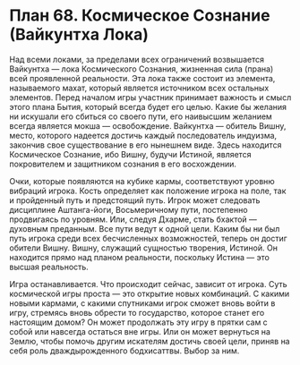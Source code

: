 # План 68. Космическое Сознание (Вайкунтха Лока)

Над всеми локами, за пределами всех ограничений возвышается Вайкунтха — лока Космического Сознания, жизненная сила (прана) всей проявленной реальности. Эта лока также состоит из элемента, называемого махат, который является источником всех остальных элементов. Перед началом игры участник принимает важность и смысл этого плана Бытия, который всегда будет его целью. Какие бы желания ни искушали его сбиться со своего пути, его наивысшим желанием всегда является мокша — освобождение. Вайкунтха — обитель Вишну, место, которого надеется достичь каждый последователь индуизма, закончив свое существование в его нынешнем виде. Здесь находится Космическое Сознание, ибо Вишну, будучи Истиной, является покровителем и защитником сознания в его восхождении.

Очки, которые появляются на кубике кармы, соответствуют уровню вибраций игрока. Кость определяет как положение игрока на поле, так и пройденный путь и предстоящий путь. Игрок может следовать дисциплине Аштанга-йоги, Восьмеричному пути, постепенно продвигаясь по уровням. Или, следуя Дхарме, стать бхактой — духовным преданным. Все пути ведут к одной цели. Каким бы ни был путь игрока среди всех бесчисленных возможностей, теперь он достиг обители Вишну. Вишну, служащий сущностью творения, Истиной. Он находится прямо над планом реальности, поскольку Истина — это высшая реальность.

Игра останавливается. Что происходит сейчас, зависит от игрока. Суть космической игры проста — это открытие новых комбинаций. С какими новыми кармами, с какими спутниками игрок сможет вновь войти в игру, стремясь вновь обрести то государство, которое станет его настоящим домом? Он может продолжать эту игру в прятки сам с собой или навсегда остаться вне игры. Или он может вернуться на Землю, чтобы помочь другим искателям достичь своей цели, приняв на себя роль дваждырожденного бодхисаттвы. Выбор за ним.
